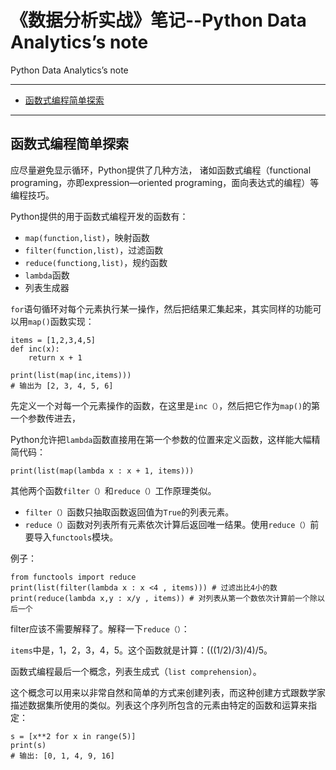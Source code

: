 # 《数据分析实战》笔记--Python Data Analytics’s note
Python Data Analytics’s note

---

- [函数式编程简单探索](#函数式编程简单探索)





---
<a id = 函数式编程简单探索></a>
## 函数式编程简单探索

应尽量避免显示循环，Python提供了几种方法，
诸如函数式编程（functional programing，亦即expression—oriented programing，面向表达式的编程）等编程技巧。

Python提供的用于函数式编程开发的函数有：

* `map(function,list)`，映射函数
* `filter(function,list)`，过滤函数
* `reduce(functiong,list)`，规约函数
* `lambda`函数
* 列表生成器

`for`语句循环对每个元素执行某一操作，然后把结果汇集起来，其实同样的功能可以用`map()`函数实现：
```
items = [1,2,3,4,5]
def inc(x):
    return x + 1

print(list(map(inc,items)))
# 输出为 [2, 3, 4, 5, 6]
```
先定义一个对每一个元素操作的函数，在这里是`inc（）`，然后把它作为`map()`的第一个参数传进去，

Python允许把`lambda`函数直接用在第一个参数的位置来定义函数，这样能大幅精简代码：
```
print(list(map(lambda x : x + 1, items)))
```
其他两个函数`filter（）`和`reduce（）`工作原理类似。

- `filter（）`函数只抽取函数返回值为`True`的列表元素。
- `reduce（）`函数对列表所有元素依次计算后返回唯一结果。使用`reduce（）`前要导入`functools`模块。

例子：
```
from functools import reduce
print(list(filter(lambda x : x <4 , items))) # 过滤出比4小的数
print(reduce(lambda x,y : x/y , items)) # 对列表从第一个数依次计算前一个除以后一个
```
filter应该不需要解释了。解释一下`reduce（）`：

`items`中是，1，2，3，4，5。这个函数就是计算：(((1/2)/3)/4)/5。

函数式编程最后一个概念，列表生成式（`list comprehension`）。

这个概念可以用来以非常自然和简单的方式来创建列表，而这种创建方式跟数学家描述数据集所使用的类似。列表这个序列所包含的元素由特定的函数和运算来指定：
```
s = [x**2 for x in range(5)]
print(s)
# 输出: [0, 1, 4, 9, 16]
```






